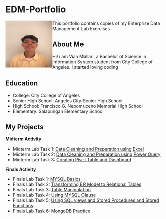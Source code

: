 # EDM-Portfolio
<img align="left" width="150" height="150" src="IMAGE/Messenger_creation_8E996F01-AA64-4FC4-8B7D-35CF02C35598.jpeg">

This portfolio contains copies of my Enterprise Data Management Lab Exercises
## About Me
Hi! i am Vian Mallari, a Bachelor of Science in Information System student from City College of Angeles. I started loving coding 

## Education

- College: City College of Angeles
- Senior High School: Angeles City Senior High School
- High School: Francisco G. Nepomuceno Memorial High School
- Elementary: Salapungan Elementary School

## My Projects
**Midterm Activity**
- Midterm Lab Task 1: [Data Cleaning and Preperation using Excel](https://vmallari24-hub.github.io/Midterm-Lab-Task-1/)
- Midterm Lab Task 2: [Data Cleaning and Preparation using Power Query](https://vmallari24-hub.github.io/Midterm-Lab-Task-2/)
- Midterm Lab Task 3: [Creating Pivot Table and Dashboard](https://vmallari24-hub.github.io/Midterm-Lab-Task-3/)
  
**Finals Activity**
- Finals Lab Task 1: [MYSQL Basics](https://vmallari24-hub.github.io/Finals-Lab_Task-1/)
- Finals Lab Task 2: [Transforming ER Model to Relational Tables](https://vmallari24-hub.github.io/Finals-Lab-Task-2/)
- Finals Lab Task 3: [Table Manipulation](https://vmallari24-hub.github.io/Finals-Lab-Task-3/)
- Finals Lab Task 4: [Using MYSQL Clause](https://vmallari24-hub.github.io/Finals-Lab-Task-3.1/)
- Finals Lab Task 5: [Using SQL views and Stored Procedures and Stored Functions](https://vmallari24-hub.github.io/Finals-Lab-Task-5/)
- Finals Lab Task 6: [MongoDB Practice](https://vmallari24-hub.github.io/Finals-Lab-Task-6/)
